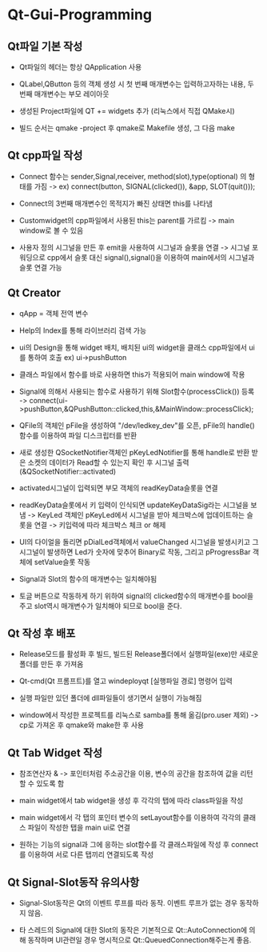 # Qt-Gui-Programming

## Qt파일 기본 작성

- Qt파일의 헤더는 항상 QApplication 사용

- QLabel,QButton 등의 객체 생성 시 첫 번째 매개변수는 입력하고자하는 내용, 두 번째 매개변수는 부모 레이아웃

- 생성된 Project파일에 QT += widgets 추가 (리눅스에서 직접 QMake시)

- 빌드 순서는 qmake -project 후 qmake로 Makefile 생성, 그 다음 make

## Qt cpp파일 작성

- Connect 함수는 sender,Signal,receiver, method(slot),type(optional) 의 형태를 가짐 -> ex) connect(button, SIGNAL(clicked()), &app, SLOT(quit()));

- Connect의 3번째 매개변수인 목적지가 빠진 상태면 this를 나타냄

- Customwidget의 cpp파일에서 사용된 this는 parent를 가르킴 -> main window로 볼 수 있음

- 사용자 정의 시그널을 만든 후 emit을 사용하여 시그널과 슬롯을 연결 -> 시그널 포워딩으로 cpp에서 슬롯 대신 signal(),signal()을 이용하여 main에서의 시그널과 슬롯 연결 가능

## Qt Creator

- qApp = 객체 전역 변수

- Help의 Index를 통해 라이브러리 검색 가능

- ui의 Design을 통해 widget 배치, 배치된 ui의 widget을 클래스 cpp파일에서 ui를 통하여 호출 ex) ui->pushButton

- 클래스 파일에서 함수를 바로 사용하면 this가 적용되어 main window에 작용

- Signal에 의해서 사용되는 함수로 사용하기 위해 Slot함수(processClick()) 등록 -> connect(ui->pushButton,&QPushButton::clicked,this,&MainWindow::processClick);

- QFile의 객체인 pFile을 생성하여 "/dev/ledkey_dev"를 오픈, pFile의 handle()함수를 이용하여 파일 디스크립터를 반환

- 새로 생성한 QSocketNotifier객체인 pKeyLedNotifier를 통해 handle로 반환 받은 소켓의 데이터가 Read할 수 있는지 확인 후 시그널 출력 (&QSocketNotifier::activated)

- activated시그널이 입력되면 부모 객체의 readKeyData슬롯을 연결

- readKeyData슬롯에서 키 입력이 인식되면 updateKeyDataSig라는 시그널을 보냄 -> KeyLed 객체인 pKeyLed에서 시그널을 받아 체크박스에 업데이트하는 슬롯을 연결 -> 키입력에 따라 체크박스 체크 or 해제

- UI의 다이얼을 돌리면 pDialLed객체에서 valueChanged 시그널을 발생시키고 그 시그널이 발생하면 Led가 숫자에 맞추어 Binary로 작동, 그리고 pProgressBar 객체에 setValue슬롯 작동

- Signal과 Slot의 함수의 매개변수는 일치해야됨

- 토글 버튼으로 작동하게 하기 위하여 signal의 clicked함수의 매개변수를 bool을 주고 slot역시 매개변수가 일치해야 되므로 bool을 준다.

## Qt 작성 후 배포

- Release모드를 활성화 후 빌드, 빌드된 Release폴더에서 실행파일(exe)만 새로운 폴더를 만든 후 가져옴

- Qt-cmd(Qt 프롬프트)를 열고 windeployqt [실행파일 경로] 명령어 입력

- 실행 파일만 있던 폴더에 dll파일들이 생기면서 실행이 가능해짐

- window에서 작성한 프로젝트를 리눅스로 samba를 통해 옮김(pro.user 제외) -> cp로 가져온 후 qmake와 make한 후 사용

## Qt Tab Widget 작성

- 참조연산자 & -> 포인터처럼 주소공간을 이용, 변수의 공간을 참조하여 값을 리턴할 수 있도록 함

- main widget에서 tab widget을 생성 후 각각의 탭에 따라 class파일을 작성

- main widget에서 각 탭의 포인터 변수의 setLayout함수를 이용하여 각각의 클래스 파일이 작성한 탭을 main ui로 연결

- 원하는 기능의 signal과 그에 응하는 slot함수를 각 클래스파일에 작성 후 connect를 이용하여 서로 다른 탭끼리 연결되도록 작성

## Qt Signal-Slot동작 유의사항

- Signal-Slot동작은 Qt의 이벤트 루프를 따라 동작. 이벤트 루프가 없는 경우 동작하지 않음.

- 타 스레드의 Signal에 대한 Slot의 동작은 기본적으로 Qt::AutoConnection에 의해 동작하며 UI관련일 경우 명시적으로 Qt::QueuedConnection해주는게 좋음.
